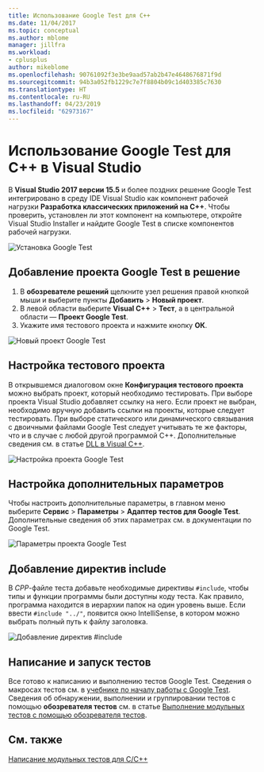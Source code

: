 ```yaml
---
title: Использование Google Test для C++
ms.date: 11/04/2017
ms.topic: conceptual
ms.author: mblome
manager: jillfra
ms.workload:
- cplusplus
author: mikeblome
ms.openlocfilehash: 90761092f3e3be9aad57ab2b47e4648676871f9d
ms.sourcegitcommit: 94b3a052fb1229c7e7f8804b09c1d403385c7630
ms.translationtype: HT
ms.contentlocale: ru-RU
ms.lasthandoff: 04/23/2019
ms.locfileid: "62973167"
---
```

# <a name="how-to-use-google-test-for-c-in-visual-studio"></a>Использование Google Test для C++ в Visual Studio
В **Visual Studio 2017 версии 15.5** и более поздних решение Google Test интегрировано в среду IDE Visual Studio как компонент рабочей нагрузки **Разработка классических приложений на C++**. Чтобы проверить, установлен ли этот компонент на компьютере, откройте Visual Studio Installer и найдите Google Test в списке компонентов рабочей нагрузки.

![Установка Google Test](media/cpp-google-component.png)

## <a name="add-a-google-test-project-to-the-solution"></a>Добавление проекта Google Test в решение
1. В **обозревателе решений** щелкните узел решения правой кнопкой мыши и выберите пункты **Добавить** > **Новый проект**.
2. В левой области выберите **Visual C++** > **Тест**, а в центральной области — **Проект Google Test**.
3. Укажите имя тестового проекта и нажмите кнопку **ОК**.

![Новый проект Google Test](media/cpp-gtest-new-project.png)

## <a name="configure-the-test-project"></a>Настройка тестового проекта
В открывшемся диалоговом окне **Конфигурация тестового проекта** можно выбрать проект, который необходимо тестировать. При выборе проекта Visual Studio добавляет ссылку на него. Если проект не выбран, необходимо вручную добавить ссылки на проекты, которые следует тестировать. При выборе статического или динамического связывания с двоичными файлами Google Test следует учитывать те же факторы, что и в случае с любой другой программой C++. Дополнительные сведения см. в статье [DLL в Visual C++](/cpp/build/dlls-in-visual-cpp).

 ![Настройка проекта Google Test](media/cpp-gtest-config.png)

## <a name="set-additional-options"></a>Настройка дополнительных параметров
Чтобы настроить дополнительные параметры, в главном меню выберите **Сервис** > **Параметры** > **Адаптер тестов для Google Test**. Дополнительные сведения об этих параметрах см. в документации по Google Test.

 ![Параметры проекта Google Test](media/cpp-gtest-settings.png)

## <a name="add-include-directives"></a>Добавление директив include
В *CPP*-файле теста добавьте необходимые директивы `#include`, чтобы типы и функции программы были доступны коду теста. Как правило, программа находится в иерархии папок на один уровень выше. Если ввести `#include "../"`, появится окно IntelliSense, в котором можно выбрать полный путь к файлу заголовка.

![Добавление директив #include](media/cpp-gtest-includes.png)

## <a name="write-and-run-tests"></a>Написание и запуск тестов
Все готово к написанию и выполнению тестов Google Test. Сведения о макросах тестов см. в [учебнике по началу работы с Google Test](https://github.com/google/googletest/blob/master/googletest/docs/primer.md). Сведения об обнаружении, выполнении и группировании тестов с помощью **обозревателя тестов** см. в статье [Выполнение модульных тестов с помощью обозревателя тестов](run-unit-tests-with-test-explorer.md).

## <a name="see-also"></a>См. также
[Написание модульных тестов для C/C++](writing-unit-tests-for-c-cpp.md)
